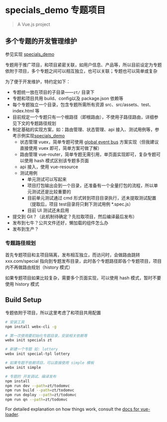 # specials_demo 专题项目

> A Vue.js project

## 多个专题的开发管理维护

参见实现 [specials_demo](https://github.com/webcoding/specials_demo)

专题用于推广项目，和项目紧密关联，如用户信息、产品等，所以目前设定为专题依附于项目，多个专题之间可以相互独立，也可以关联；专题也可以简单或复杂

为了便于开发维护，特约定如下：

- 专题统一放在项目的子目录——`zt/` 目录下
- 专题和项目共用 build、config以及 package.json 依赖等
- 每个专题独立一个目录，包含专题所需所有资源 src、src/assets、test、index.html 等
- 目前规定一个专题只有一个根路径（即根路由），不使用子路径路由，详细参见下文的专题路径规划
- 制定基础的实现方案，如：路由管理、状态管理、api 接入、测试用例等，参考示例实现[specials_demo](https://github.com/webcoding/specials_demo)
  - 状态管理 vuex，简单专题可使用 [global event bus](https://vuejs.org/v2/guide/components.html#Non-Parent-Child-Communication) 方案实现（但我建议直接使用 vuex 即可，简单方案可做了解）
  - 路由管理 vue-router，简单专题无需引用，单页面实现即可，复杂专题可以使用 hash 模式区别该专题多页面
  - api 接入，使用 vue-resource
  - 测试用例
    - 单元测试可以写起来
    - 项目打包输出会到一个目录，还准备有一个全量打包的流程，所以单元测试还是比较重要的
    - 目前单元测试通过 cmd 形式转到项目目录执行，还未提取测试配置（提取后，项目 test目录将只剩下测试用例 *.spec.js）
    - 目前 UI 测试还未启用
- 提交到 Git？（此机制待确定？先拉取项目，然后编译最后发布）
- 发布到七牛？公共文件还好，懒加载的组件怎么办
- 发布到生产？

### 专题路径规划

首先专题项目和主项目隔离，发布相互独立，而访问时，会做路由跳转 xxx.com/special 指向到专题发布目录，此时各个专题路径即各个专题项目，项目内不再做路由规划（history 模式）

如果专题项目如果比较复杂，需要多个页面实现，可以使用 hash 模式，暂时不要使用 history 模式

## Build Setup

专题依附于项目，所以这里考虑了和项目共用配置

``` bash
# 安装工具
npm install webx-cli -g

# 第一次使用要初始化专题目录，安装相关依赖等
webx init specials zt

# 新建一个专题 如: lottery
webx init special-tpl lottery

# 如果专题不依赖项目，可以直接使用 simple 模板
webx init simple

# 专题的 开发调试、编译发布
npm install
npm run dev --path=zt/todomvc
npm run build --path=zt/todomvc
npm run deploy --path=zt/todomvc
npm run qn --path=zt/todomvc
```

For detailed explanation on how things work, consult the [docs for vue-loader](http://vuejs.github.io/vue-loader).


